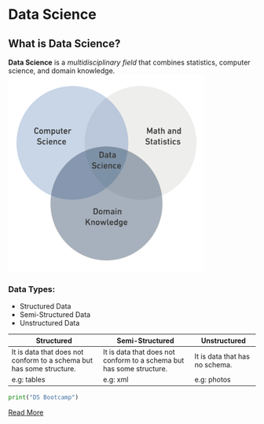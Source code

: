 # Data Science
## What is Data Science?
**Data Science** is a *multidisciplinary field* that combines statistics, computer science, and domain knowledge.
<img src="https://github.com/SalmanGassem/Git-Lab/blob/07f76220956e915cdb7e4f953ef48f8651998e6d/images/DataScience_domains.png" alt="" width="400" height="400" />
### Data Types:
- Structured Data
- Semi-Structured Data
- Unstructured Data

| Structured | Semi-Structured | Unstructured |
|--|--|--|
| It is data that does not conform to a schema but has some structure. | It is data that does not conform to a schema but has some structure. | It is data that has no schema.|
| e.g: tables | e.g: xml | e.g: photos |
```python
print("DS Bootcamp")
```
[Read More](https://en.wikipedia.org/wiki/Data_science)
